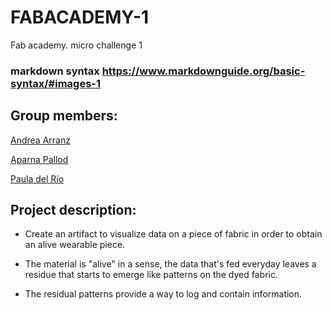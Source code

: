 # FABACADEMY-1
Fab academy. micro challenge 1

### markdown syntax https://www.markdownguide.org/basic-syntax/#images-1

## Group members: 
[Andrea Arranz](https://andrea-arranz.github.io/website/)

[Aparna Pallod](https://understood-lint-c6a.notion.site/b919878341cf404bad0df8a4e28ccdf3?v=854afea31dc74448b07f3ecc4f47a6f5)

[Paula del Río](https://paula-delrio-arteaga.github.io/mdef/index.html)


## Project description: 

 - Create an artifact to visualize data on a piece of fabric in order to obtain an alive wearable piece. 
 
 - The material is "alive" in a sense, the data that's fed everyday leaves a residue that starts to emerge like patterns on the dyed fabric.

 - The residual patterns provide a way to log and contain information.
